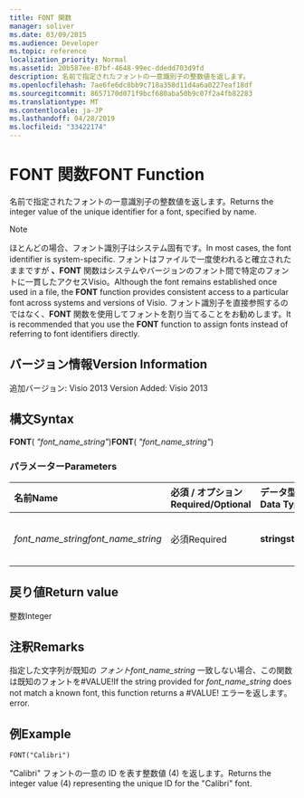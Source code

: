```yaml
---
title: FONT 関数
manager: soliver
ms.date: 03/09/2015
ms.audience: Developer
ms.topic: reference
localization_priority: Normal
ms.assetid: 20b587ee-87bf-4648-99ec-ddedd703d9fd
description: 名前で指定されたフォントの一意識別子の整数値を返します。
ms.openlocfilehash: 7ae6fe6dc8bb9c718a358d11d4a6a0227eaf18df
ms.sourcegitcommit: 8657170d071f9bcf680aba50b9c07f2a4fb82283
ms.translationtype: MT
ms.contentlocale: ja-JP
ms.lasthandoff: 04/28/2019
ms.locfileid: "33422174"
---
```

# <a name="font-function"></a><span data-ttu-id="412cc-103">FONT 関数</span><span class="sxs-lookup"><span data-stu-id="412cc-103">FONT Function</span></span>

<span data-ttu-id="412cc-104">名前で指定されたフォントの一意識別子の整数値を返します。</span><span class="sxs-lookup"><span data-stu-id="412cc-104">Returns the integer value of the unique identifier for a font, specified by name.</span></span>
  
> [!NOTE]
> <span data-ttu-id="412cc-105">ほとんどの場合、フォント識別子はシステム固有です。</span><span class="sxs-lookup"><span data-stu-id="412cc-105">In most cases, the font identifier is system-specific.</span></span> <span data-ttu-id="412cc-106">フォントはファイルで一度使われると確立されたままですが **、FONT** 関数はシステムやバージョンのフォント間で特定のフォントに一貫したアクセスVisio。</span><span class="sxs-lookup"><span data-stu-id="412cc-106">Although the font remains established once used in a file, the **FONT** function provides consistent access to a particular font across systems and versions of Visio.</span></span> <span data-ttu-id="412cc-107">フォント識別子を直接参照するのではなく、**FONT** 関数を使用してフォントを割り当てることをお勧めします。</span><span class="sxs-lookup"><span data-stu-id="412cc-107">It is recommended that you use the **FONT** function to assign fonts instead of referring to font identifiers directly.</span></span> 
  
## <a name="version-information"></a><span data-ttu-id="412cc-108">バージョン情報</span><span class="sxs-lookup"><span data-stu-id="412cc-108">Version Information</span></span>

<span data-ttu-id="412cc-109">追加バージョン: Visio 2013
</span><span class="sxs-lookup"><span data-stu-id="412cc-109">Version Added: Visio 2013</span></span> 
  
## <a name="syntax"></a><span data-ttu-id="412cc-110">構文</span><span class="sxs-lookup"><span data-stu-id="412cc-110">Syntax</span></span>

 <span data-ttu-id="412cc-111">**FONT**( _"font_name_string"_)</span><span class="sxs-lookup"><span data-stu-id="412cc-111">**FONT**( _"font_name_string"_)</span></span>
  
### <a name="parameters"></a><span data-ttu-id="412cc-112">パラメーター</span><span class="sxs-lookup"><span data-stu-id="412cc-112">Parameters</span></span>

|<span data-ttu-id="412cc-113">**名前**</span><span class="sxs-lookup"><span data-stu-id="412cc-113">**Name**</span></span>|<span data-ttu-id="412cc-114">**必須 / オプション**</span><span class="sxs-lookup"><span data-stu-id="412cc-114">**Required/Optional**</span></span>|<span data-ttu-id="412cc-115">**データ型**</span><span class="sxs-lookup"><span data-stu-id="412cc-115">**Data Type**</span></span>|<span data-ttu-id="412cc-116">**説明**</span><span class="sxs-lookup"><span data-stu-id="412cc-116">**Description**</span></span>|
|:-----|:-----|:-----|:-----|
| <span data-ttu-id="412cc-117">_font_name_string_</span><span class="sxs-lookup"><span data-stu-id="412cc-117">_font_name_string_</span></span> <br/> |<span data-ttu-id="412cc-118">必須</span><span class="sxs-lookup"><span data-stu-id="412cc-118">Required</span></span>  <br/> |<span data-ttu-id="412cc-119">**string**</span><span class="sxs-lookup"><span data-stu-id="412cc-119">**string**</span></span> <br/> |<span data-ttu-id="412cc-120">フォントの名前。</span><span class="sxs-lookup"><span data-stu-id="412cc-120">The name of the font.</span></span>  <br/> |
   
## <a name="return-value"></a><span data-ttu-id="412cc-121">戻り値</span><span class="sxs-lookup"><span data-stu-id="412cc-121">Return value</span></span>

<span data-ttu-id="412cc-122">整数</span><span class="sxs-lookup"><span data-stu-id="412cc-122">Integer</span></span>
  
## <a name="remarks"></a><span data-ttu-id="412cc-123">注釈</span><span class="sxs-lookup"><span data-stu-id="412cc-123">Remarks</span></span>

<span data-ttu-id="412cc-124">指定した文字列が既知の  *フォントfont_name_string*  一致しない場合、この関数は既知のフォントを#VALUE!</span><span class="sxs-lookup"><span data-stu-id="412cc-124">If the string provided for  *font_name_string*  does not match a known font, this function returns a #VALUE!</span></span> <span data-ttu-id="412cc-125">エラーを返します。</span><span class="sxs-lookup"><span data-stu-id="412cc-125">error.</span></span> 
  
## <a name="example"></a><span data-ttu-id="412cc-126">例</span><span class="sxs-lookup"><span data-stu-id="412cc-126">Example</span></span>

 `FONT("Calibri")`
  
<span data-ttu-id="412cc-127">"Calibri" フォントの一意の ID を表す整数値 (4) を返します。</span><span class="sxs-lookup"><span data-stu-id="412cc-127">Returns the integer value (4) representing the unique ID for the "Calibri" font.</span></span>
  


